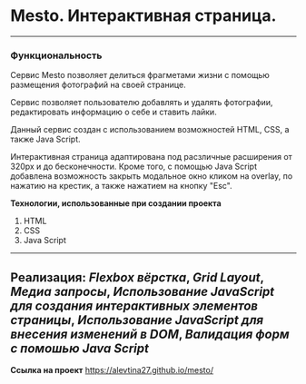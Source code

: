 # Mesto. Интерактивная страница.
---
### Функциональность
Сервис Mesto позволяет делиться фрагметами жизни с помощью размещения фотографий на своей странице.

Сервис позволяет пользователю добавлять и удалять фотографии, редактировать информацию о себе и ставить лайки.

Данный сервис создан с использованием возможностей HTML, CSS, а также Java Script.

Интерактивная страница адаптирована под расзличные расширения от 320px и до бесконечности.
Кроме того, с помощью Java Script добавлена возможность закрыть модальное окно кликом на overlay, по нажатию на крестик, а также нажатием на кнопку "Esc".

**Технологии, использованные при создании проекта**
1. HTML
2. CSS
3. Java Script
---
**Реализация**:
*Flexbox вёрстка*,
*Grid Layout*,
*Медиа запросы*,
*Использование JavaScript для создания интерактивных элементов страницы*,
*Использование JavaScript для внесения изменений в DOM*,
*Валидация форм с помошью Java Script* 
---

**Ссылка на проект**
https://alevtina27.github.io/mesto/

